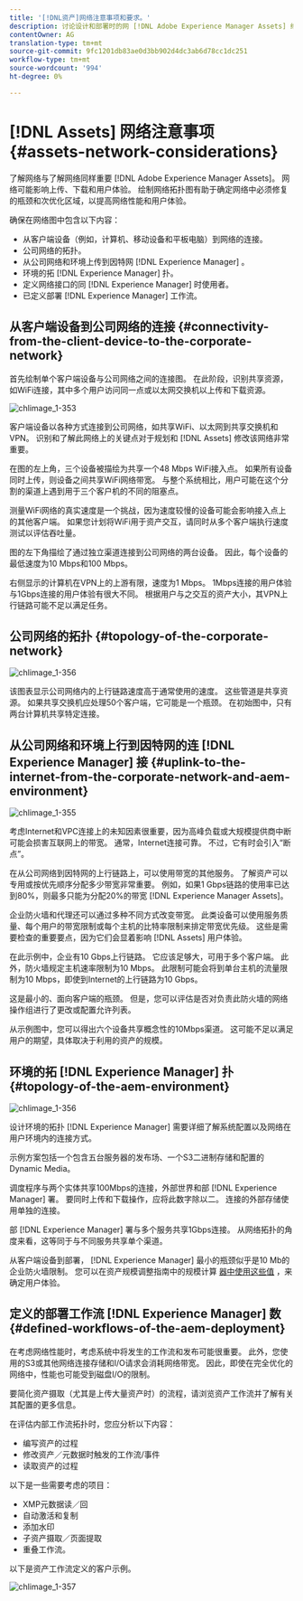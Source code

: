 ```yaml
---
title: '[!DNL资产]网络注意事项和要求。'
description: 讨论设计和部署时的网 [!DNL Adobe Experience Manager Assets] 络注意事项。
contentOwner: AG
translation-type: tm+mt
source-git-commit: 9fc1201db83ae0d3bb902d4dc3ab6d78cc1dc251
workflow-type: tm+mt
source-wordcount: '994'
ht-degree: 0%

---
```



# [!DNL Assets] 网络注意事项 {#assets-network-considerations}

了解网络与了解网络同样重要 [!DNL Adobe Experience Manager Assets]。 网络可能影响上传、下载和用户体验。 绘制网络拓扑图有助于确定网络中必须修复的瓶颈和次优化区域，以提高网络性能和用户体验。

确保在网络图中包含以下内容：

* 从客户端设备（例如，计算机、移动设备和平板电脑）到网络的连接。
* 公司网络的拓扑。
* 从公司网络和环境上传到因特网 [!DNL Experience Manager] 。
* 环境的拓 [!DNL Experience Manager] 扑。
* 定义网络接口的同 [!DNL Experience Manager] 时使用者。
* 已定义部署 [!DNL Experience Manager] 工作流。

## 从客户端设备到公司网络的连接 {#connectivity-from-the-client-device-to-the-corporate-network}

首先绘制单个客户端设备与公司网络之间的连接图。 在此阶段，识别共享资源，如WiFi连接，其中多个用户访问同一点或以太网交换机以上传和下载资源。

![chlimage_1-353](assets/chlimage_1-353.png)

客户端设备以各种方式连接到公司网络，如共享WiFi、以太网到共享交换机和VPN。 识别和了解此网络上的关键点对于规划和 [!DNL Assets] 修改该网络非常重要。

在图的左上角，三个设备被描绘为共享一个48 Mbps WiFi接入点。 如果所有设备同时上传，则设备之间共享WiFi网络带宽。 与整个系统相比，用户可能在这个分割的渠道上遇到用于三个客户机的不同的阻塞点。

测量WiFi网络的真实速度是一个挑战，因为速度较慢的设备可能会影响接入点上的其他客户端。 如果您计划将WiFi用于资产交互，请同时从多个客户端执行速度测试以评估吞吐量。

图的左下角描绘了通过独立渠道连接到公司网络的两台设备。 因此，每个设备的最低速度为10 Mbps和100 Mbps。

右侧显示的计算机在VPN上的上游有限，速度为1 Mbps。 1Mbps连接的用户体验与1Gbps连接的用户体验有很大不同。 根据用户与之交互的资产大小，其VPN上行链路可能不足以满足任务。

## 公司网络的拓扑 {#topology-of-the-corporate-network}

![chlimage_1-356](assets/chlimage_1-354.png)

该图表显示公司网络内的上行链路速度高于通常使用的速度。 这些管道是共享资源。 如果共享交换机应处理50个客户端，它可能是一个瓶颈。 在初始图中，只有两台计算机共享特定连接。

## 从公司网络和环境上行到因特网的连 [!DNL Experience Manager] 接 {#uplink-to-the-internet-from-the-corporate-network-and-aem-environment}

![chlimage_1-355](assets/chlimage_1-355.png)

考虑Internet和VPC连接上的未知因素很重要，因为高峰负载或大规模提供商中断可能会损害互联网上的带宽。 通常，Internet连接可靠。 不过，它有时会引入“断点”。

在从公司网络到因特网的上行链路上，可以使用带宽的其他服务。 了解资产可以专用或按优先顺序分配多少带宽非常重要。 例如，如果1 Gbps链路的使用率已达到80%，则最多只能为分配20%的带宽 [!DNL Experience Manager Assets]。

企业防火墙和代理还可以通过多种不同方式改变带宽。 此类设备可以使用服务质量、每个用户的带宽限制或每个主机的比特率限制来排定带宽优先级。 这些是需要检查的重要要点，因为它们会显着影响 [!DNL Assets] 用户体验。

在此示例中，企业有10 Gbps上行链路。 它应该足够大，可用于多个客户端。 此外，防火墙规定主机速率限制为10 Mbps。 此限制可能会将到单台主机的流量限制为10 Mbps，即使到Internet的上行链路为10 Gbps。

这是最小的、面向客户端的瓶颈。 但是，您可以评估是否对负责此防火墙的网络操作组进行了更改或配置允许列表。

从示例图中，您可以得出六个设备共享概念性的10Mbps渠道。 这可能不足以满足用户的期望，具体取决于利用的资产的规模。

## 环境的拓 [!DNL Experience Manager] 扑 {#topology-of-the-aem-environment}

![chlimage_1-356](assets/chlimage_1-356.png)

设计环境的拓扑 [!DNL Experience Manager] 需要详细了解系统配置以及网络在用户环境内的连接方式。

示例方案包括一个包含五台服务器的发布场、一个S3二进制存储和配置的Dynamic Media。

调度程序与两个实体共享100Mbps的连接，外部世界和部 [!DNL Experience Manager] 署。 要同时上传和下载操作，应将此数字除以二。 连接的外部存储使用单独的连接。

部 [!DNL Experience Manager] 署与多个服务共享1Gbps连接。 从网络拓扑的角度来看，这等同于与不同服务共享单个渠道。

从客户端设备到部署， [!DNL Experience Manager] 最小的瓶颈似乎是10 Mb的企业防火墙限制。 您可以在资产规模调整指南中的规模计算 [器中使用这些值](assets-sizing-guide.md) ，来确定用户体验。

## 定义的部署工作流 [!DNL Experience Manager] 数 {#defined-workflows-of-the-aem-deployment}

在考虑网络性能时，考虑系统中将发生的工作流和发布可能很重要。 此外，您使用的S3或其他网络连接存储和I/O请求会消耗网络带宽。 因此，即使在完全优化的网络中，性能也可能受到磁盘I/O的限制。

要简化资产摄取（尤其是上传大量资产时）的流程，请浏览资产工作流并了解有关其配置的更多信息。

在评估内部工作流拓扑时，您应分析以下内容：

* 编写资产的过程
* 修改资产／元数据时触发的工作流/事件
* 读取资产的过程

以下是一些需要考虑的项目：

* XMP元数据读／回
* 自动激活和复制
* 添加水印
* 子资产摄取／页面提取
* 重叠工作流。

以下是资产工作流定义的客户示例。

![chlimage_1-357](assets/chlimage_1-357.png)
